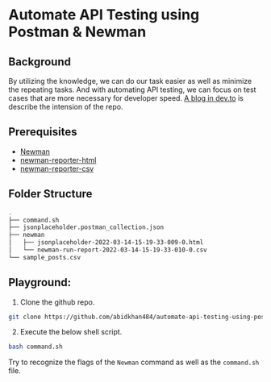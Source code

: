 # Automate API Testing using Postman & Newman
## Background
By utilizing the knowledge, we can do our task easier as well as minimize the repeating tasks. And with automating API testing, we can focus on test cases that are more necessary for developer speed. [A blog in dev.to](https://dev.to/abidkhan484/automate-api-testing-using-postman-newman-2c2p) is describe the intension of the repo.
## Prerequisites
- [Newman](https://www.npmjs.com/package/newman)
- [newman-reporter-html](https://www.npmjs.com/package/newman-reporter-html)
- [newman-reporter-csv](https://www.npmjs.com/package/newman-reporter-csv)
## Folder Structure
```sh
.
├── command.sh
├── jsonplaceholder.postman_collection.json
├── newman
│   ├── jsonplaceholder-2022-03-14-15-19-33-009-0.html
│   └── newman-run-report-2022-03-14-15-19-33-010-0.csv
└── sample_posts.csv
```
## Playground:
1) Clone the github repo.
```sh
git clone https://github.com/abidkhan484/automate-api-testing-using-postman
```
2) Execute the below shell script.
```sh
bash command.sh
```
Try to recognize the flags of the `Newman` command as well as the `command.sh` file.
